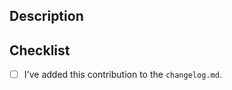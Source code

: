 ## Description
<!--- Describe your changes in detail. -->



## Checklist
<!--- We appreciate your help and want to give you credit. Please take a moment to put an `x` in the boxes below as you complete them. -->
- [ ] I've added this contribution to the `changelog.md`.
